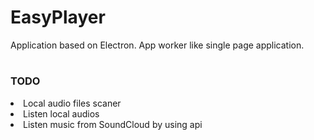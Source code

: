# EasyPlayer

Application based on Electron.
App worker like single page application.<br>
#
### TODO
<li>Local audio files scaner
<li>Listen local audios
<li>Listen music from SoundCloud by using api

